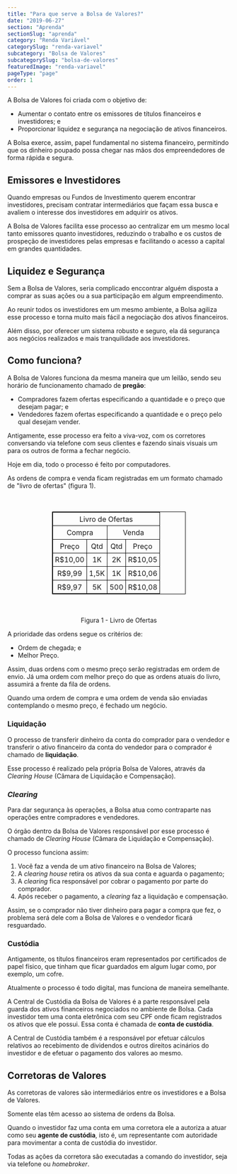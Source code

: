 ```yaml
---
title: "Para que serve a Bolsa de Valores?"
date: "2019-06-27"
section: "Aprenda"
sectionSlug: "aprenda"
category: "Renda Variável"
categorySlug: "renda-variavel"
subcategory: "Bolsa de Valores"
subcategorySlug: "bolsa-de-valores"
featuredImage: "renda-variavel"
pageType: "page"
order: 1
---
```




A Bolsa de Valores foi criada com o objetivo de:

- Aumentar o contato entre os emissores de títulos financeiros e investidores; e
- Proporcionar liquidez e segurança na negociação de ativos financeiros.

A Bolsa exerce, assim, papel fundamental no sistema financeiro, permitindo que os dinheiro poupado possa chegar nas mãos dos empreendedores de forma rápida e segura.

## Emissores e Investidores

Quando empresas ou Fundos de Investimento querem encontrar investidores, precisam contratar intermediários que façam essa busca e avaliem o interesse dos investidores em adquirir os ativos.

A Bolsa de Valores facilita esse processo ao centralizar em um mesmo local tanto emissores quanto investidores, reduzindo o trabalho e os custos de prospeção de investidores pelas empresas e facilitando o acesso a capital em grandes quantidades.

## Liquidez e Segurança

Sem a Bolsa de Valores, seria complicado enccontrar alguém disposta a comprar as suas ações ou a sua participação em algum empreendimento.

Ao reunir todos os investidores em um mesmo ambiente, a Bolsa agiliza esse processo e torna muito mais fácil a negociação dos ativos financeiros.

Além disso, por oferecer um sistema robusto e seguro, ela dá segurança aos negócios realizados e mais tranquilidade aos investidores.



## Como funciona?

A Bolsa de Valores funciona da mesma maneira que um leilão, sendo seu horário de funcionamento chamado de **pregão**:

- Compradores fazem ofertas especificando a quantidade e o preço que desejam pagar; e
- Vendedores fazem ofertas especificando a quantidade e o preço pelo qual desejam vender.

Antigamente, esse processo era feito a viva-voz, com os corretores conversando via telefone com seus clientes e fazendo sinais visuais um para os outros de forma a fechar negócio.

Hoje em dia, todo o processo é feito por computadores.



As ordens de compra e venda ficam registradas em um formato chamado de "livro de ofertas" (figura 1). 

<table style="border: 1px solid black; width:60%; margin:50px auto;">
<thead style="border: 1px solid black; text-align:center;">
<tr>
<td colspan="4" style="border: 1px solid black;text-align:center;padding:0.3rem;">Livro de Ofertas</td>
</tr>
<tr>
<td colspan="2" style="border: 1px solid black;text-align:center;padding:0.3rem;">Compra</td>
<td colspan="2" style="border: 1px solid black;text-align:center;padding:0.3rem;">Venda</td>
</tr>
</thead>
<tbody style="border: 1px solid black; text-align:center;">
<tr>
<td style="border: 1px solid black; text-align:center;padding:0.3rem;">Preço</td>
<td style="border: 1px solid black; text-align:center;padding:0.3rem;">Qtd</td>
<td style="border: 1px solid black; text-align:center;padding:0.3rem;">Qtd</td>
<td style="border: 1px solid black; text-align:center;padding:0.3rem;">Preço</td>

</tr>
<tr>
<td style="border: 1px solid black;text-align:center;padding:0.3rem;">R$10,00</td>
<td style="border: 1px solid black;text-align:center;padding:0.3rem;">1K</td>
<td style="border: 1px solid black;text-align:center;padding:0.3rem;">2K</td>
<td style="border: 1px solid black;text-align:center;padding:0.3rem;">R$10,05</td>

</tr>
<tr>
<td style="border: 1px solid black;text-align:center;padding:0.3rem;">R$9,99</td>
<td style="border: 1px solid black;text-align:center;padding:0.3rem;">1,5K</td>
<td style="border: 1px solid black;text-align:center;padding:0.3rem;">1K</td>
<td style="border: 1px solid black;text-align:center;padding:0.3rem;">R$10,06</td>

</tr>
<tr>
<td style="border: 1px solid black;text-align:center;padding:0.3rem;">R$9,97</td>
<td style="border: 1px solid black;text-align:center;padding:0.3rem;">5K</td>
<td style="border: 1px solid black;text-align:center;padding:0.3rem;">500</td>
<td style="border: 1px solid black;text-align:center;padding:0.3rem;">R$10,08</td>

</tr>
</tbody>
</table>

<p class="legenda" style="text-align:center;">Figura 1 - Livro de Ofertas</p>

A prioridade das ordens segue os critérios de:

- Ordem de chegada; e
- Melhor Preço.

Assim, duas ordens com o mesmo preço serão registradas em ordem de envio. Já uma ordem com melhor preço do que as ordens atuais do livro, assumirá a frente da fila de ordens.

Quando uma ordem de compra e uma ordem de venda são enviadas contemplando o mesmo preço, é fechado um negócio.

### Liquidação

O processo de transferir dinheiro da conta do comprador para o vendedor e transferir o ativo financeiro da conta do vendedor para o comprador é chamado de **liquidação**.

Esse processo é realizado pela própria Bolsa de Valores, através da *Clearing House* (Câmara de Liquidação e Compensação).

### *Clearing*

Para dar segurança às operações, a Bolsa atua como contraparte nas operações entre compradores e vendedores. 

O órgão dentro da Bolsa de Valores responsável por esse processo é chamado de *Clearing House* (Câmara de Liquidação e Compensação).

O processo funciona assim:

1. Você faz a venda de um ativo financeiro na Bolsa de Valores;
2. A *clearing house* retira os ativos da sua conta e aguarda o pagamento;
3. A *clearing* fica responsável por cobrar o pagamento por parte do comprador.
4. Após receber o pagamento, a *clearing* faz a liquidação e compensação.

Assim, se o comprador não tiver dinheiro para pagar a compra que fez, o problema será dele com a Bolsa de Valores e o vendedor ficará resguardado.

### Custódia

Antigamente, os títulos financeiros eram representados por certificados de papel físico, que tinham que ficar guardados em algum lugar como, por exemplo, um cofre.

Atualmente o processo é todo digital, mas funciona de maneira semelhante.

A Central de Custódia da Bolsa de Valores é a parte responsável pela guarda dos ativos financeiros negociados no ambiente de Bolsa. Cada investidor tem uma conta eletrônica com seu CPF onde ficam registrados os ativos que ele possui. Essa conta é chamada de **conta de custódia**.

A Central de Custódia também é a responsável por efetuar cálculos relativos ao recebimento de dividendos e outros direitos acinários do investidor e de efetuar o pagamento dos valores ao mesmo.

## Corretoras de Valores

As corretoras de valores são intermediários entre os investidores e a Bolsa de Valores.

Somente elas têm acesso ao sistema de ordens da Bolsa.

Quando o investidor faz uma conta em uma corretora ele a autoriza a atuar como seu **agente de custódia**, isto é, um representante com autoridade para movimentar a conta de custódia do investidor.

Todas as ações da corretora são executadas a comando do investidor, seja via telefone ou *homebroker*.
